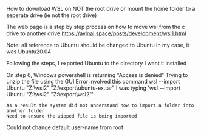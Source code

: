 How to download WSL on NOT the root drive or mount the home folder to a seperate drive (ie not the root drive)

The web page is a step by step process on how to move wsl from the c drive to another drive
https://avinal.space/posts/development/wsl1.html

Note: all reference to Ubuntu should be changed to Ubuntu<version>
    In my case, it was Ubuntu20.04

Following the steps, I exported Ubuntu to the directory I want it installed

On step 6, Windows powershell is returning "Access is denied"
    Trying to unzip the file using the GUI
    Error involved this command
        wsl --import Ubuntu "Z:\wsl2" "Z:\export\ubuntu-ex.tar"
        I was typing 'wsl --import Ubuntu "Z:\wsl2" "Z:\export\wsl2"'
    
    As a result the system did not understand how to import a folder into another folder
    Need to ensure the zipped file is being imported

Could not change default user-name from root
